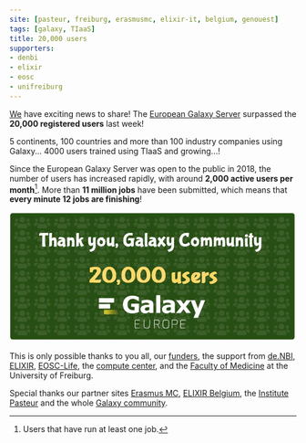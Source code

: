```yaml
---
site: [pasteur, freiburg, erasmusmc, elixir-it, belgium, genouest]
tags: [galaxy, TIaaS]
title: 20,000 users
supporters:
- denbi
- elixir
- eosc
- unifreiburg
---
```


[We](/people) have exciting news to share! The [European Galaxy Server](www.usegalaxy.eu) surpassed the **20,000 registered users** last week! 

5 continents, 100 countries and more than 100 industry companies using Galaxy... 4000 users trained using TIaaS and growing...!

Since the European Galaxy Server was open to the public in 2018, the number of users has increased rapidly, with around **2,000 active users per month**[^footnote]. More than **11 million jobs** have been submitted, which means that **every minute 12 jobs are finishing**!

![Thank you](/assets/media/2020-10-21-thankyou_20000users.jpg)

This is only possible thanks to you all, our [funders](/about), the support from [de.NBI](https://www.denbi.de/), [ELIXIR](http://elixir-europe.org/), [EOSC-Life](https://www.eosc-portal.eu/eosc-life), the [compute center](https://rz.uni-freiburg.de/), and the [Faculty of Medicine](http://www.med.uni-freiburg.de)  at the University of Freiburg.

Special thanks our partner sites [Erasmus MC](https://galaxyproject.eu/erasmusmc/), [ELIXIR Belgium](https://galaxyproject.eu/vib/), the [Institute Pasteur](https://galaxyproject.eu/pasteur/) and the whole [Galaxy community](https://galaxyproject.org/community/).



[^footnote]: Users that have run at least one job.
